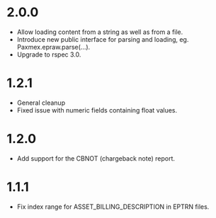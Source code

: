 # 2.0.0
* Allow loading content from a string as well as from a file.
* Introduce new public interface for parsing and loading, eg. Paxmex.epraw.parse(...).
* Upgrade to rspec 3.0.

# 1.2.1
* General cleanup
* Fixed issue with numeric fields containing float values.

# 1.2.0
* Add support for the CBNOT (chargeback note) report.

# 1.1.1
* Fix index range for ASSET_BILLING_DESCRIPTION in EPTRN files.
